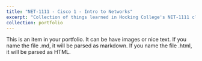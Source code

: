 ```yaml
---
title: "NET-1111 - Cisco 1 - Intro to Networks"
excerpt: "Collection of things learned in Hocking College's NET-1111 class" # <br/><img src='/images/500x300.png'>"
collection: portfolio
---
```


This is an item in your portfolio. It can be have images or nice text. If you name the file .md, it will be parsed as markdown. If you name the file .html, it will be parsed as HTML. 
